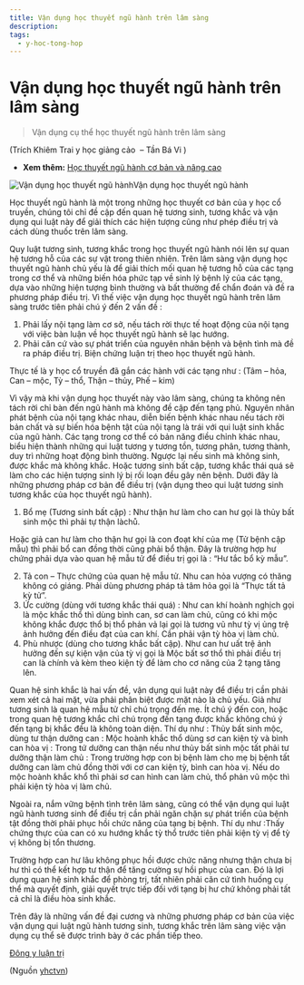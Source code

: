 ```yaml
---
title: Vận dụng học thuyết ngũ hành trên lâm sàng
description: 
tags:
  - y-hoc-tong-hop
---
```


# Vận dụng học thuyết ngũ hành trên lâm sàng 

> Vận dụng cụ thể học thuyết ngũ hành trên lâm sàng


(Trích Khiêm Trai y học giảng cảo  – Tần Bá Vi )


* **Xem thêm:** [Học thuyết ngũ hành cơ bản và nâng cao](/yhctvn/hoc-thuyet-ngu-hanh)


![Vận dụng học thuyết ngũ hành](/imgs/yhctvn/Van-dung-hoc-thuyet-ngu-hanh.jpg)Vận dụng học thuyết ngũ hành


Học thuyết ngũ hành là một trong những học thuyết cơ bản của y học cổ truyền, chúng tôi chỉ đề cập đến quan hệ tương sinh, tương khắc và vận dụng qui luật này để giải thích các hiện tượng cũng như phép điều trị và cách dùng thuốc trên lâm sàng.


Quy luật tương sinh, tương khắc trong học thuyết ngũ hành nói lên sự quan hệ tương hỗ của các sự vật trong thiên nhiên. Trên lâm sàng vận dụng học thuyết ngũ hành chủ yếu là để giải thích mối quan hệ tương hỗ của các tạng trong cơ thể và những biến hóa phức tạp về sinh lý bệnh lý của các tạng, dựa vào những hiện tượng bình thường và bất thường để chẩn đoán và đề ra phương pháp điều trị. Vì thế việc vận dụng học thuyết ngũ hành trên lâm sàng trước tiên phải chú ý đến 2 vấn đề :


1. Phải lấy nội tạng làm cơ sở, nếu tách rời thực tế hoạt động của nội tạng với việc bàn luận về học thuyết ngũ hành sẽ lạc hướng.
2. Phải căn cứ vào sự phát triển của nguyên nhân bệnh và bệnh tình mà đề ra pháp điều trị. Biện chứng luận trị theo học thuyết ngũ hành.


Thực tế là y học cổ truyền đã gắn các hành với các tạng như : (Tâm – hỏa, Can – mộc, Tỳ – thổ, Thận – thủy, Phế – kim)


Vì vậy mà khi vận dụng học thuyết này vào lâm sàng, chúng ta không nên tách rời chỉ bàn đến ngũ hành mà không đề cập đến tạng phủ. Nguyên nhân phát bệnh của nội tạng khác nhau, diễn biến bệnh khác nhau nếu tách rời bản chất và sự biến hóa bệnh tật của nội tạng là trái với qui luật sinh khắc của ngũ hành. Các tạng trong cơ thể có bản năng điều chỉnh khác nhau, biểu hiện thành những qui luật tương y tương tồn, tương phân, tương thành, duy trì những hoạt động bình thường. Ngược lại nếu sinh mà không sinh, được khắc mà không khắc. Hoặc tương sinh bất cập, tương khắc thái quá sẽ làm cho các hiện tượng sinh lý bị rối loạn đều gây nên bệnh. Dưới đây là những phương pháp cơ bản để điều trị (vận dụng theo qui luật tương sinh tương khắc của học thuyết ngũ hành).


1. Bổ mẹ (Tương sinh bất cập) : Như thận hư làm cho can hư gọi là thủy bất sinh mộc thì phải tự thận làchů.


Hoặc giả can hư làm cho thận hư gọi là con đoạt khí của mẹ (Tử bệnh cập mẫu) thì phải bổ can đồng thời cũng phải bổ thận. Đây là trường hợp hư chứng phải dựa vào quan hệ mẫu tử để điều trị gọi là : “Hư tắc bổ kỳ mẫu”.





2. Tả con – Thực chứng của quan hệ mẫu tử. Nhu can hỏa vượng có thăng không có giáng. Phải dùng phương pháp tả tâm hỏa gọi là “Thực tất tả kỳ tử”.
3. Ức cường (dùng với tương khắc thái quá) : Như can khí hoành nghịch gọi là mộc khắc thổ thì dùng bình can, sơ can làm chủ, cũng có khi mộc không khắc được thổ bị thổ phản vả lại gọi là tương vũ như tỳ vị ủng trệ ảnh hưởng đến điều đạt của can khí. Cần phải vận tỳ hòa vị làm chủ.
4. Phù nhược (dùng cho tương khắc bất cập). Như can hư uất trệ ảnh hưởng đến sự kiện vận của tỳ vị gọi là Mộc bất sơ thổ thì phải điều trị can là chính và kèm theo kiện tỳ để làm cho cơ năng của 2 tạng tăng lên.


Quan hệ sinh khắc là hai vấn đề, vận dụng qui luật này để điều trị cần phải xem xét cả hai mặt, vừa phải phân biệt được mặt nào là chủ yếu. Giả như tương sinh là quan hệ mẫu tử chỉ chú trọng đến mẹ. Ít chú ý đến con, hoặc trong quan hệ tương khắc chỉ chú trọng đến tạng được khắc không chú ý đến tạng bị khắc đều là không toàn diện. Thí dụ như : Thủy bất sinh mộc, dùng tư thận dưỡng can : Mộc hoành khắc thổ dùng sơ can kiện tỳ và bình can hòa vị : Trong tứ dưỡng can thận nếu như thủy bất sinh mộc tất phải tư dưỡng thận làm chủ : Trong trường hợp con bị bệnh làm cho mẹ bị bệnh tất dưỡng can làm chủ đồng thời với cơ can kiện tỳ, bình can hòa vị. Nếu do mộc hoành khắc khổ thì phải sơ can hình can làm chủ, thổ phản vũ mộc thì phải kiện tỳ hòa vị làm chủ.


Ngoài ra, nắm vững bệnh tình trên lâm sàng, cũng có thể vận dụng qui luật ngũ hành tương sinh để điều trị cần phải ngăn chặn sự phát triển của bệnh tật đồng thời phải phục hồi chức năng của tạng bị bệnh. Thí dụ như :Thấy chứng thực của can có xu hướng khắc tỳ thổ trước tiên phải kiện tỳ vị để tỳ vị không bị tổn thương.


Trường hợp can hư lâu không phục hồi được chức năng nhưng thận chưa bị hư thì có thể kết hợp tư thận để tăng cường sự hồi phục của can. Đó là lợi dụng quan hệ sinh khắc để phòng trị, tất nhiên phải căn cứ tình huống cụ thể mà quyết định, giải quyết trực tiếp đối với tạng bị hư chứ không phải tất cả chỉ là điều hòa sinh khắc.


Trên đây là những vấn đề đại cương và những phương pháp cơ bản của việc vận dụng qui luật ngũ hành tương sinh, tương khắc trên lâm sàng việc vận dụng cụ thể sẽ được trình bày ở các phần tiếp theo.





[Đông y luận trị](/yhctvn/tag/dong-y-luan-tri)

(Nguồn <a href="https://yhctvn.com/van-dung-hoc-thuyet-ngu-hanh-tren-lam-sang/" target="_blank">yhctvn</a>)

